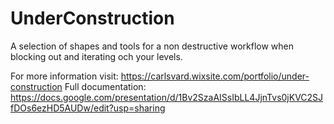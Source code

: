 # UnderConstruction

A selection of shapes and tools for a non destructive workflow when blocking out and iterating och your levels.

For more information visit: https://carlsvard.wixsite.com/portfolio/under-construction
Full documentation: https://docs.google.com/presentation/d/1Bv2SzaAISsIbLL4JjnTvs0jKVC2SJfDOs6ezHD5AUDw/edit?usp=sharing